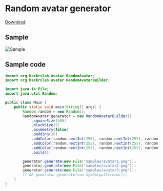 Random avatar generator
=======================

[Download](https://raw.github.com/hackrslab/random-avatar/master/dist/random-avatar-0.1.0.jar)

## Sample

![Sample](https://raw.github.com/hackrslab/random-avatar/branch-0.1.x/samples/random.png)

## Sample code

```java
import org.hackrslab.avatar.RandomAvatar;
import org.hackrslab.avatar.RandomAvatarBuilder;

import java.io.File;
import java.util.Random;

public class Main {
    public static void main(String[] args) {
    	Random random = new Random();
        RandomAvatar generator = new RandomAvatarBuilder()
            .squareSize(400)
            .blockSize(5)
            .asymmetry(false)
            .padding(20)
            .addColor(random.nextInt(255), random.nextInt(255), random.nextInt(255))
            .addColor(random.nextInt(255), random.nextInt(255), random.nextInt(255))
            .addColor(random.nextInt(255), random.nextInt(255), random.nextInt(255))
            .build();

        generator.generate(new File("samples/avatar1.png"));
        generator.generate(new File("samples/avatar2.png"));
        generator.generate(new File("samples/avatar3.png"));
        // OR generator.generate(new XyzOutputStream());
    }
}
```


